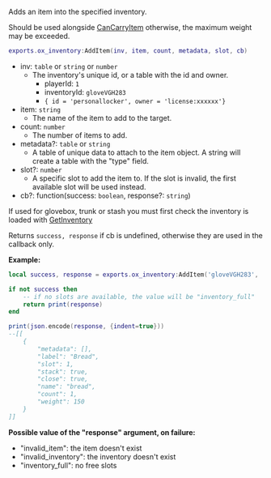 Adds an item into the specified inventory.

Should be used alongside [CanCarryItem](./CanCarryItem.md) otherwise, the maximum weight may be exceeded.

```lua
exports.ox_inventory:AddItem(inv, item, count, metadata, slot, cb)
```

- inv: `table` or `string` or `number`
  - The inventory's unique id, or a table with the id and owner.
    - playerId: `1`
    - inventoryId: `gloveVGH283`
    - `{ id = 'personallocker', owner = 'license:xxxxxx'}`
- item: `string`
  - The name of the item to add to the target.
- count: `number`
  - The number of items to add.
- metadata?: `table` or `string`
  - A table of unique data to attach to the item object. A string will create a table with the "type" field.
- slot?: `number`
  - A specific slot to add the item to. If the slot is invalid, the first available slot will be used instead.
- cb?: function(success: `boolean`, response?: `string`)

If used for glovebox, trunk or stash you must first check the inventory is loaded with [GetInventory](./GetInventory.md)

Returns `success, response` if cb is undefined, otherwise they are used in the callback only.

**Example:**

```lua
local success, response = exports.ox_inventory:AddItem('gloveVGH283', 'bread', 4)

if not success then
    -- if no slots are available, the value will be "inventory_full"
    return print(response)
end

print(json.encode(response, {indent=true}))
--[[
    {
        "metadata": [],
        "label": "Bread",
        "slot": 1,
        "stack": true,
        "close": true,
        "name": "bread",
        "count": 1,
        "weight": 150
    }
]]
```

**Possible value of the "response" argument, on failure:**

- "invalid_item": the item doesn't exist
- "invalid_inventory": the inventory doesn't exist
- "inventory_full": no free slots
